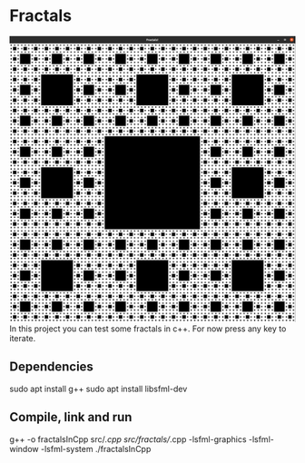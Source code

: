 # Fractals
![Sierpinski](Sierpiński.png)
In this project you can test some fractals in c++.
For now press any key to iterate.

## Dependencies
sudo apt install g++
sudo apt install libsfml-dev

## Compile, link and run
g++ -o fractalsInCpp src/*.cpp src/fractals/*.cpp -lsfml-graphics -lsfml-window -lsfml-system
./fractalsInCpp
